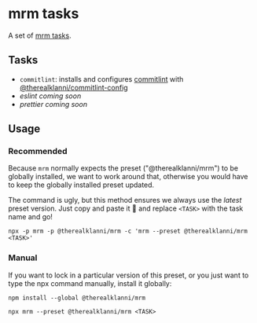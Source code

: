 # mrm tasks

A set of [mrm tasks](https://github.com/sapegin/mrm).

## Tasks

- `commitlint`: installs and configures [commitlint](https://commitlint.js.org/) with
  [@therealklanni/commitlint-config](https://github.com/therealklanni/commitlint-config)
- _eslint coming soon_
- _prettier coming soon_

## Usage

### Recommended

Because `mrm` normally expects the preset ("@therealklanni/mrm") to be globally installed, we want to work
around that, otherwise you would have to keep the globally installed preset updated.

The command is ugly, but this method ensures we always use the _latest_ preset version. Just copy
and paste it 🎉 and replace `<TASK>` with the task name and go!

```
npx -p mrm -p @therealklanni/mrm -c 'mrm --preset @therealklanni/mrm <TASK>'
```

### Manual

If you want to lock in a particular version of this preset, or you just want to type the npx command
manually, install it globally:

```
npm install --global @therealklanni/mrm

npx mrm --preset @therealklanni/mrm <TASK>
```
